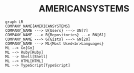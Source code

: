 <h1 align="center">AMERICANSYSTEMS</h1>

```mermaid
graph LR
COMPANY_NAME{AMERICANSYSTEMS}
COMPANY_NAME ---> U{Users} ---> UN[7]
COMPANY_NAME ---> R{Repositories} ---> RN[61]
COMPANY_NAME ---> G{Gists} ---> GN[20]
COMPANY_NAME ---> ML{Most Used<br>Languages}
ML --> Go[Go]
ML --> Ruby[Ruby]
ML --> Shell[Shell]
ML --> HTML[HTML]
ML --> TypeScript[TypeScript]
```
